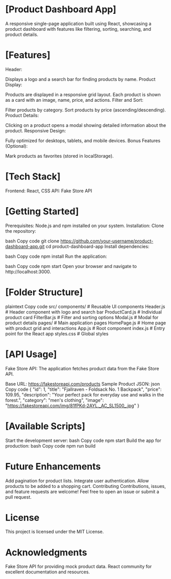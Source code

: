 # [Product Dashboard App]
A responsive single-page application built using React, showcasing a product dashboard with features like filtering, sorting, searching, and product details.

# [Features]
Header:

Displays a logo and a search bar for finding products by name.
Product Display:

Products are displayed in a responsive grid layout.
Each product is shown as a card with an image, name, price, and actions.
Filter and Sort:

Filter products by category.
Sort products by price (ascending/descending).
Product Details:

Clicking on a product opens a modal showing detailed information about the product.
Responsive Design:

Fully optimized for desktops, tablets, and mobile devices.
Bonus Features (Optional):

Mark products as favorites (stored in localStorage).
# [Tech Stack]
Frontend: React, CSS
API: Fake Store API
# [Getting Started]
 Prerequisites:
Node.js and npm installed on your system.
Installation:
Clone the repository:

bash
Copy code
git clone https://github.com/your-username/product-dashboard-app.git
cd product-dashboard-app
Install dependencies:

bash
Copy code
npm install
Run the application:

bash
Copy code
npm start
Open your browser and navigate to http://localhost:3000.

# [Folder Structure]
plaintext
Copy code
src/
  components/          # Reusable UI components
    Header.js          # Header component with logo and search bar
    ProductCard.js     # Individual product card
    FilterBar.js       # Filter and sorting options
    Modal.js           # Modal for product details
  pages/               # Main application pages
    HomePage.js        # Home page with product grid and interactions
  App.js               # Root component
  index.js             # Entry point for the React app
  styles.css           # Global styles
# [API Usage]
Fake Store API:
The application fetches product data from the Fake Store API.

Base URL: https://fakestoreapi.com/products
Sample Product JSON:
json
Copy code
{
  "id": 1,
  "title": "Fjallraven - Foldsack No. 1 Backpack",
  "price": 109.95,
  "description": "Your perfect pack for everyday use and walks in the forest.",
  "category": "men's clothing",
  "image": "https://fakestoreapi.com/img/81fPKd-2AYL._AC_SL1500_.jpg"
}
# [Available Scripts]
Start the development server:
bash
Copy code
npm start
Build the app for production:
bash
Copy code
npm run build


# Future Enhancements
Add pagination for product lists.
Integrate user authentication.
Allow products to be added to a shopping cart.
Contributing
Contributions, issues, and feature requests are welcome!
Feel free to open an issue or submit a pull request.

# License
This project is licensed under the MIT License.

# Acknowledgments
Fake Store API for providing mock product data.
React community for excellent documentation and resources.

